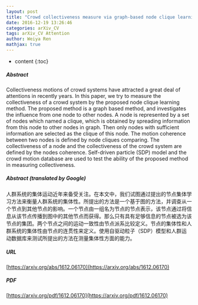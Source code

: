 ```yaml
---
layout: post
title: "Crowd collectiveness measure via graph-based node clique learning"
date: 2016-12-19 13:26:46
categories: arXiv_CV
tags: arXiv_CV Attention
author: Weiya Ren
mathjax: true
---
```


* content
{:toc}

##### Abstract
Collectiveness motions of crowd systems have attracted a great deal of attentions in recently years. In this paper, we try to measure the collectiveness of a crowd system by the proposed node clique learning method. The proposed method is a graph based method, and investigates the influence from one node to other nodes. A node is represented by a set of nodes which named a clique, which is obtained by spreading information from this node to other nodes in graph. Then only nodes with sufficient information are selected as the clique of this node. The motion coherence between two nodes is defined by node cliques comparing. The collectiveness of a node and the collectiveness of the crowd system are defined by the nodes coherence. Self-driven particle (SDP) model and the crowd motion database are used to test the ability of the proposed method in measuring collectiveness.

##### Abstract (translated by Google)
人群系统的集体运动近年来备受关注。在本文中，我们试图通过提出的节点集体学习方法来衡量人群系统的集体性。所提出的方法是一个基于图的方法，并调查从一个节点到其他节点的影响。一个节点由一组名为节点的节点表示，该节点通过将信息从该节点传播到图中的其他节点而获得。那么只有具有足够信息的节点被选为该节点的集团。两个节点之间的运动一致性由节点派系比较定义。节点的集体性和人群系统的集体性由节点的连贯性来定义。使用自驱动粒子（SDP）模型和人群运动数据库来测试所提出的方法在测量集体性方面的能力。

##### URL
[https://arxiv.org/abs/1612.06170](https://arxiv.org/abs/1612.06170)

##### PDF
[https://arxiv.org/pdf/1612.06170](https://arxiv.org/pdf/1612.06170)

